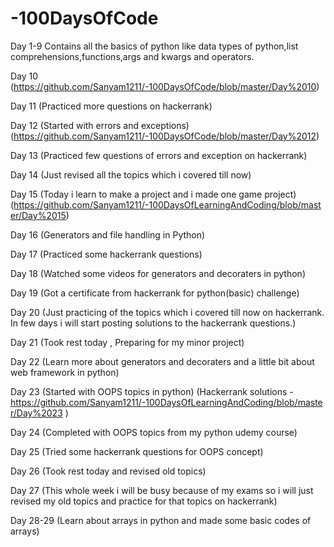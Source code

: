 # -100DaysOfCode

Day 1-9 
Contains all the basics of python like data types of python,list comprehensions,functions,args and kwargs and operators.

Day 10 (https://github.com/Sanyam1211/-100DaysOfCode/blob/master/Day%2010)

Day 11 (Practiced more questions on hackerrank)

Day 12 (Started with errors and exceptions) 
(https://github.com/Sanyam1211/-100DaysOfCode/blob/master/Day%2012)

Day 13 (Practiced few questions of errors and exception on hackerrank)

Day 14  (Just revised all the topics which i covered till now)

Day 15  (Today i learn to make a project and i made one game project)
         (https://github.com/Sanyam1211/-100DaysOfLearningAndCoding/blob/master/Day%2015)

Day 16 (Generators and file handling in Python)

Day 17 (Practiced some hackerrank questions)

Day 18 (Watched some videos for generators and decoraters in python)

Day 19 (Got a certificate from hackerrank for python(basic) challenge)

Day 20 (Just practicing of the topics which i covered till now on hackerrank.
        In few days i will start posting solutions to the hackerrank questions.)
     
Day 21 (Took rest today , Preparing for my minor project)

Day 22 (Learn more about generators and decoraters and a little bit about web framework in python)

Day 23 (Started with OOPS topics in python)
        (Hackerrank solutions - https://github.com/Sanyam1211/-100DaysOfLearningAndCoding/blob/master/Day%2023 )
        
Day 24 (Completed with OOPS topics from my python udemy course)

Day 25 (Tried some hackerrank questions for OOPS concept)

Day 26 (Took rest today and revised old topics)

Day 27 (This whole week i will be busy because of my exams so i will just revised my old topics and practice for that topics on hackerrank)

Day 28-29 (Learn about arrays in python and made some basic codes of arrays)
 
